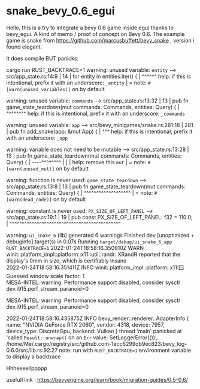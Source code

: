 # snake_bevy_0.6_egui

Hello, this is a try to integrate a bevy 0.6 game inside egui thanks to bevy_egui. A kind of memo / proof of concept on Bevy 0.6.
The example game is snake from https://github.com/marcusbuffett/bevy_snake , version i found elegant.

It does compile BUT panicks:



cargo run RUST_BACKTRACE=1
warning: unused variable: `entity`
  --> src/app_state.rs:14:9
   |
14 |     for entity in entities.iter() {
   |         ^^^^^^ help: if this is intentional, prefix it with an underscore: `_entity`
   |
   = note: `#[warn(unused_variables)]` on by default

warning: unused variable: `commands`
  --> src/app_state.rs:13:32
   |
13 | pub fn game_state_teardown(mut commands: Commands, entities: Query<Entity>) {
   |                                ^^^^^^^^ help: if this is intentional, prefix it with an underscore: `_commands`

warning: unused variable: `app`
   --> src/bevy_minigames/snake.rs:281:18
    |
281 | pub fn add_snake(app: &mut App) {
    |                  ^^^ help: if this is intentional, prefix it with an underscore: `_app`

warning: variable does not need to be mutable
  --> src/app_state.rs:13:28
   |
13 | pub fn game_state_teardown(mut commands: Commands, entities: Query<Entity>) {
   |                            ----^^^^^^^^
   |                            |
   |                            help: remove this `mut`
   |
   = note: `#[warn(unused_mut)]` on by default

warning: function is never used: `game_state_teardown`
  --> src/app_state.rs:13:8
   |
13 | pub fn game_state_teardown(mut commands: Commands, entities: Query<Entity>) {
   |        ^^^^^^^^^^^^^^^^^^^
   |
   = note: `#[warn(dead_code)]` on by default

warning: constant is never used: `PX_SIZE_OF_LEFT_PANEL`
  --> src/app_state.rs:19:1
   |
19 | pub const PX_SIZE_OF_LEFT_PANEL: f32 = 110.0;
   | ^^^^^^^^^^^^^^^^^^^^^^^^^^^^^^^^^^^^^^^^^^^^^

warning: `ui_snake_6` (lib) generated 6 warnings
    Finished dev [unoptimized + debuginfo] target(s) in 0.07s
     Running `target/debug/ui_snake_6_app RUST_BACKTRACE=1`
2022-01-24T18:58:16.350910Z  WARN winit::platform_impl::platform::x11::util::randr: XRandR reported that the display's 0mm in size, which is certifiably insane    
2022-01-24T18:58:16.351411Z  INFO winit::platform_impl::platform::x11::window: Guessed window scale factor: 1    
MESA-INTEL: warning: Performance support disabled, consider sysctl dev.i915.perf_stream_paranoid=0

MESA-INTEL: warning: Performance support disabled, consider sysctl dev.i915.perf_stream_paranoid=0

2022-01-24T18:58:16.435875Z  INFO bevy_render::renderer: AdapterInfo { name: "NVIDIA GeForce RTX 2060", vendor: 4318, device: 7957, device_type: DiscreteGpu, backend: Vulkan }
thread 'main' panicked at 'called `Result::unwrap()` on an `Err` value: SetLoggerError(())', /home/Me/.cargo/registry/src/github.com-1ecc6299db9ec823/bevy_log-0.6.0/src/lib.rs:92:27
note: run with `RUST_BACKTRACE=1` environment variable to display a backtrace

  
  
  
  

Hhheeeellppppp



usefull link :  https://bevyengine.org/learn/book/migration-guides/0.5-0.6/
